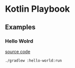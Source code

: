 # Kotlin Playbook
## Examples
### Hello Wolrd
[source code](hello-world/src/main/kotlin/hw.kt)

```
./gradlew :hello-world:run
```